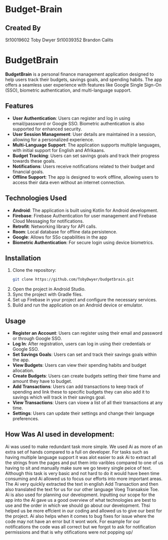 # Budget-Brain

## Created By
St10019602 Toby Dwyer St10039352 Brandon Calits

# BudgetBrain

**BudgetBrain** is a personal finance management application designed to help users track their budgets, savings goals, and spending habits. The app offers a seamless user experience with features like Google Single Sign-On (SSO), biometric authentication, and multi-language support.

## Features

- **User Authentication**: Users can register and log in using email/password or Google SSO. Biometric authentication is also supported for enhanced security.
- **User Session Management**: User details are maintained in a session, allowing for a personalized experience.
- **Multi-Language Support**: The application supports multiple languages, with initial support for English and Afrikaans.
- **Budget Tracking**: Users can set savings goals and track their progress towards these goals.
- **Notifications**: Users receive notifications related to their budget and financial goals.
- **Offline Support**: The app is designed to work offline, allowing users to access their data even without an internet connection.

## Technologies Used

- **Android**: The application is built using Kotlin for Android development.
- **Firebase**: Firebase Authentication for user management and Firebase Cloud Messaging for notifications.
- **Retrofit**: Networking library for API calls.
- **Room**: Local database for offline data persistence.
- **Google**: Allows for SSo capabilities in the app
- **Biometric Authentication**: For secure login using device biometrics.

## Installation

1. Clone the repository:
   ```bash
   git clone https://github.com/TobyDwyer/budgetbrain.git
2. Open the project in Android Studio.
3. Sync the project with Gradle files.
4. Set up Firebase in your project and configure the necessary services.
5. Build and run the application on an Android device or emulator.

## Usage

- **Register an Account**: Users can register using their email and password or through Google SSO.
- **Log In**: After registration, users can log in using their credentials or Google SSO.
- **Set Savings Goals**: Users can set and track their savings goals within the app.
- **View Budgets**: Users can view their spending habits and budget allocation.
- **Create Budgets**: Users can create budgets setting their time frame and amount they have to budget.
- **Add Transactions**: Users can add transactions to keep track of spending and link these to specific budgets they can also add it to savings which will track in their savings goal.
- **View Transactions**: Users can vioew a list of all their transactions at any time.
- **Settings**: Users can update their settings and change their language preferences.

## How Was AI used in development:

Ai was used to make redundant task more simple. We used Ai as more of an extra set of hands compared to a full on developer. For tasks such as having multiple language support it was alot easier to ask Ai to extract all the strings from the pages and put them into varibles compared to one of us having to sit and manually make sure we go tevery single peice of text. Although this task is very basic and not hard to do it would have been time consuming and Ai allowed us to focus our efforts into more important areas. The Ai very quickly extracted the text in english  <string name="add_transaction_title">Add Transaction</string> and then also translated the text for us for our other language <string name="add_transaction_title">Voeg Transaksie Toe</string>.  Ai is also used for planning our development. Inputting our scope for the app into the Ai gave us a good overview of what technologies are best to use and the order in which we should go about our development. Thsi helped us be more effcient in our coding and allowed us to give our best for the project. Ai also helps when it comes to bug fixes for issue where the code may not have an error but it wont work. For example for our notifications the code was all correct but we forgot to ask for notification permissions and that is why otifications were not popping up/


